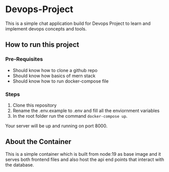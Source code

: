 # Devops-Project

This is a simple chat application build for Devops Project to learn and implement devops concepts and tools.

## How to run this project

### Pre-Requisites

- Should know how to clone a github repo
- Should know how basics of mern stack
- Should know how to run docker-compose file

### Steps

1. Clone this repository
2. Rename the .env.example to .env and fill all the enviornment variables
3. In the root folder run the command `docker-compose up`.

Your server will be up and running on port 8000.

## About the Container

This is a simple container which is built from node:19 as base image and it serves both frontend files and also host the api end points that interact with the database.
